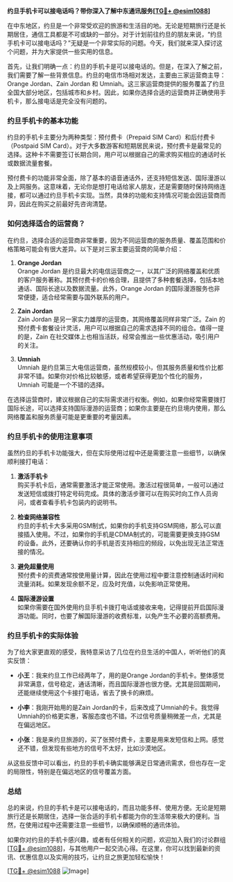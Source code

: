 **约旦手机卡可以接电话吗？带你深入了解中东通讯服务[[TG💪+ @esim1088](https://t.me/s/esim1088)]**

在中东地区，约旦是一个非常受欢迎的旅游和生活目的地。无论是短期旅行还是长期居住，通信工具都是不可或缺的一部分。对于计划前往约旦的朋友来说，“约旦手机卡可以接电话吗？”无疑是一个非常实际的问题。今天，我们就来深入探讨这个问题，并为大家提供一些实用的信息。

首先，让我们明确一点：约旦的手机卡是可以接电话的。但是，在深入了解之前，我们需要了解一些背景信息。约旦的电信市场相对发达，主要由三家运营商主导：Orange Jordan、Zain Jordan 和 Umniah。这三家运营商提供的服务覆盖了约旦全国大部分地区，包括城市和乡村。因此，如果你选择合适的运营商并正确使用手机卡，那么接电话是完全没有问题的。

### **约旦手机卡的基本功能**

约旦的手机卡主要分为两种类型：预付费卡（Prepaid SIM Card）和后付费卡（Postpaid SIM Card）。对于大多数游客和短期居民来说，预付费卡是最常见的选择。这种卡不需要签订长期合同，用户可以根据自己的需求购买相应的通话时长或数据流量套餐。

预付费卡的功能非常全面，除了基本的语音通话外，还支持短信发送、国际漫游以及上网服务。这意味着，无论你是想打电话给家人朋友，还是需要随时保持网络连接，都可以通过约旦手机卡实现。当然，具体的功能和支持情况可能会因运营商而异，因此在购买之前最好先咨询清楚。

### **如何选择适合的运营商？**

在约旦，选择合适的运营商非常重要，因为不同运营商的服务质量、覆盖范围和价格策略可能会有很大差异。以下是对三家主要运营商的简单介绍：

1. **Orange Jordan**  
   Orange Jordan 是约旦最大的电信运营商之一，以其广泛的网络覆盖和优质的客户服务著称。其预付费卡的价格合理，且提供了多种套餐选择，包括本地通话、国际长途以及数据流量。此外，Orange Jordan 的国际漫游服务也非常便捷，适合经常需要与国外联系的用户。

2. **Zain Jordan**  
   Zain Jordan 是另一家实力雄厚的运营商，其网络覆盖同样非常广泛。Zain 的预付费卡套餐设计灵活，用户可以根据自己的需求选择不同的组合。值得一提的是，Zain 在社交媒体上也相当活跃，经常会推出一些优惠活动，吸引用户的关注。

3. **Umniah**  
   Umniah 是约旦第三大电信运营商，虽然规模较小，但其服务质量和性价比都非常不错。如果你对价格比较敏感，或者希望获得更加个性化的服务，Umniah 可能是一个不错的选择。

在选择运营商时，建议根据自己的实际需求进行权衡。例如，如果你经常需要拨打国际长途，可以选择支持国际漫游的运营商；如果你主要是在约旦境内使用，那么网络覆盖和服务质量可能是更重要的考量因素。

### **约旦手机卡的使用注意事项**

虽然约旦的手机卡功能强大，但在实际使用过程中还是需要注意一些细节，以确保顺利接打电话：

1. **激活手机卡**  
   购买手机卡后，通常需要激活才能正常使用。激活过程很简单，一般可以通过发送短信或拨打特定号码完成。具体的激活步骤可以在购买时向工作人员询问，或者查看手机卡包装内的说明书。

2. **检查网络兼容性**  
   约旦的手机卡大多采用GSM制式，如果你的手机支持GSM网络，那么可以直接插入使用。不过，如果你的手机是CDMA制式的，可能需要更换支持GSM的设备。此外，还要确认你的手机是否支持相应的频段，以免出现无法正常连接的情况。

3. **避免超量使用**  
   预付费卡的资费通常按使用量计算，因此在使用过程中要注意控制通话时间和流量消耗。如果发现余额不足，应及时充值，以免影响正常使用。

4. **国际漫游设置**  
   如果你需要在国外使用约旦手机卡拨打电话或接收来电，记得提前开启国际漫游功能。同时，也要了解国际漫游的收费标准，以免产生不必要的高额费用。

### **约旦手机卡的实际体验**

为了给大家更直观的感受，我特意采访了几位在约旦生活的中国人，听听他们的真实反馈：

- **小王**：我来约旦工作已经两年了，用的是Orange Jordan的手机卡。整体感觉非常满意，信号稳定，通话清晰，而且国际漫游也很方便。尤其是回国期间，还能继续使用这个卡接打电话，省去了换卡的麻烦。
  
- **小李**：我刚开始用的是Zain Jordan的卡，后来改成了Umniah的卡。我觉得Umniah的价格更实惠，客服态度也不错。不过信号质量稍微差一点，尤其是在偏远地区。

- **小张**：我是来约旦旅游的，买了张预付费卡，主要是用来发短信和上网。感觉还不错，但发现有些地方的信号不太好，比如沙漠地区。

从这些反馈中可以看出，约旦的手机卡确实能够满足日常通讯需求，但也存在一定的局限性，特别是在偏远地区的信号覆盖方面。

### **总结**

总的来说，约旦的手机卡是可以接电话的，而且功能多样、使用方便。无论是短期旅行还是长期居住，选择一张合适的手机卡都能为你的生活带来极大的便利。当然，在使用过程中还需要注意一些细节，以确保顺畅的通讯体验。

如果你对约旦的手机卡感兴趣，或者有任何相关的问题，欢迎加入我们的讨论群组[[TG💪+ @esim1088](https://t.me/s/esim1088)]，与其他用户一起交流心得。在这里，你可以找到最新的资讯、优惠信息以及实用的技巧，让约旦之旅更加轻松愉快！

[[TG💪+ @esim1088](https://t.me/s/esim1088) ![Image](https://i.postimg.cc/4NQfJmqS/Snipaste-2025-05-13-00-14-12.png)]